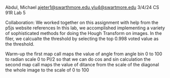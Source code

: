 Abdul, Michael ajeter1@swarthmore.edu,ylu4@swartmore.edu 3/4/24 CS 91R Lab 5

Collaboration: We worked together on this assignment with help from the p5js website references
In this lab, we accomplished implementing a variety of sophisticated methods for doing the Hough Transform on images. In the filer, we calcualte the threshold by selecting the top 0.998 voted value as the threshold.

Warm-up
the first map call maps the value of angle from angle bin 0 to 100 to radian scale 0 to PI/2 so that we can do cos and sin calculation
the second map call maps the value of ditance from the scale of the diagonal the whole image to the scale of 0 to 100


